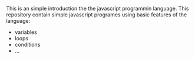 This is an simple introduction the the javascript programmin language.
This repository contain simple javascript programes using basic features of
the language:
- variables
- loops
- conditions
- ...
